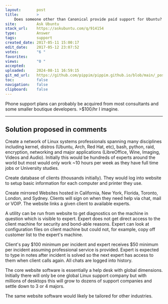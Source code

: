 ```yaml
---
layout:       post
title:        >
    Does someone other than Canonical provide paid support for Ubuntu?
site:         Ask Ubuntu
stack_url:    https://askubuntu.com/q/914154
type:         Answer
tags:         support
created_date: 2017-05-11 15:00:17
edit_date:    2017-05-12 23:07:52
votes:        "6 "
favorites:    
views:        "0 "
accepted:     
uploaded:     2024-08-11 16:59:15
git_md_url:   https://github.com/pippim/pippim.github.io/blob/main/_posts/2017/2017-05-11-Does-someone-other-than-Canonical-provide-paid-support-for-Ubuntu_.md
toc:          false
navigation:   false
clipboard:    false
---
```


Phone support plans can probably be acquired from most consultants and some smaller boutique developers. >$100/hr I imagine.


----------

## Solution proposed in comments

Create a network of Linux systems professionals spanning many disciplines including kernel, distros (Ubuntu, Arch, Red Hat, etc), bash, python, raid, encryption, networking and major applications (LibreOffice, Wine, Imaging, Videos and Audio). Initially this would be hundreds of experts around the world but most would only work ~10 hours per week as they have full time jobs or University studies.

Create database of clients (thousands initially). They would log into website to setup basic information for each computer and printer they use.

Create mirrored Websites hosted in California, New York, Florida, Toronto, London, and Sydney. Clients will sign on when they need help via chat, mail or VOIP. The website links a given client to available experts.

A utility can be run from website to get diagnostics on the machine in question which is visible to expert. Expert does not get direct access to the client machine for security and bond-able reasons. Expert can look at configuration files on client machine but could not, for example, copy off customer list to the expert's machine.

Client's pay $100 minimum per incident and expert receives $50 minimum per incident assuming professional service is provided. Expert is expected to type in notes after incident is solved so the next expert has access to them when client calls again. All chats are logged into history.

The core website software is essentially a help desk with global dimensions. Initially there will only be one global Linux support company but with millions of desktops this will grow to dozens of support companies and settle down to 3 or 4 majors.

The same website software would likely be tailored for other industries.
